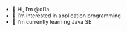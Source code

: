 - 👋 Hi, I’m @di1a
- 👀 I’m interested in application programming
- 🌱 I’m currently learning Java SE

<!---
di1a/di1a is a ✨ special ✨ repository because its `README.md` (this file) appears on your GitHub profile.
You can click the Preview link to take a look at your changes.
--->
